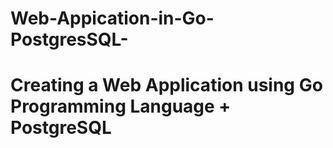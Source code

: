 # Web-Appication-in-Go-PostgresSQL-
# Creating a Web Application using Go Programming Language + PostgreSQL
